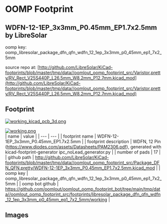 # OOMP Footprint  
## WDFN-12-1EP_3x3mm_P0.45mm_EP1.7x2.5mm  by LibreSolar  
  
oomp key: oomp_libresolar_package_dfn_qfn_wdfn_12_1ep_3x3mm_p0_45mm_ep1_7x2_5mm  
  
source repo at: [http://github.com/LibreSolar/KiCad-footprints/blob/master/tmp/data//oomlout_oomp_footprint_src/Varistor.pretty/RV_Rect_V25S440P_L26.5mm_W8.2mm_P12.7mm.kicad_mod](http://github.com/LibreSolar/KiCad-footprints/blob/master/tmp/data//oomlout_oomp_footprint_src/Varistor.pretty/RV_Rect_V25S440P_L26.5mm_W8.2mm_P12.7mm.kicad_mod)  
## Footprint  
  
[![working_kicad_pcb_3d.png](working_kicad_pcb_3d_600.png)](working_kicad_pcb_3d.png)  
  
[![working.png](working_600.png)](working.png)  
| name | value | 
| --- | --- | 
| footprint name | WDFN-12-1EP_3x3mm_P0.45mm_EP1.7x2.5mm | 
| footprint description | WDFN, 12 Pin (https://www.diodes.com/assets/Datasheets/PAM2306.pdf), generated with kicad-footprint-generator ipc_noLead_generator.py | 
| number of pads | 17 | 
| github path | http://github.com/LibreSolar/KiCad-footprints/blob/master/tmp/data//oomlout_oomp_footprint_src/Package_DFN_QFN.pretty/WDFN-12-1EP_3x3mm_P0.45mm_EP1.7x2.5mm.kicad_mod | 
| oomp key | oomp_libresolar_package_dfn_qfn_wdfn_12_1ep_3x3mm_p0_45mm_ep1_7x2_5mm | 
| oomp bot github | https://github.com/oomlout/oomlout_oomp_footprint_bot/tree/main/tmp/data//oomlout_oomp_footprint_src/footprints/libresolar_package_dfn_qfn_wdfn_12_1ep_3x3mm_p0_45mm_ep1_7x2_5mm/working | 
## Images  
